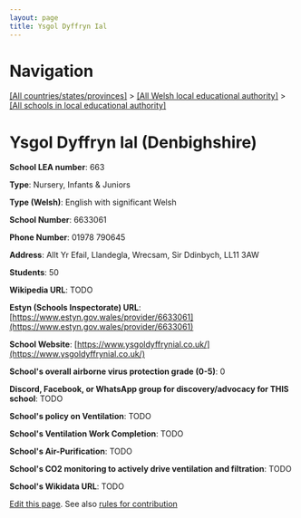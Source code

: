 ```yaml
---
layout: page
title: Ysgol Dyffryn Ial
---
```

# Navigation

[[All countries/states/provinces]](../../..) > [[All Welsh local educational authority]](../..) > [[All schools in local educational authority]](..)

# Ysgol Dyffryn Ial (Denbighshire)

**School LEA number**: 663

**Type**: Nursery, Infants & Juniors

**Type (Welsh)**: English with significant Welsh

**School Number**: 6633061

**Phone Number**: 01978 790645

**Address**: Allt Yr Efail, Llandegla, Wrecsam, Sir Ddinbych, LL11 3AW

**Students**: 50

**Wikipedia URL**: TODO

**Estyn (Schools Inspectorate) URL**: [https://www.estyn.gov.wales/provider/6633061](https://www.estyn.gov.wales/provider/6633061)

**School Website**: [https://www.ysgoldyffrynial.co.uk/](https://www.ysgoldyffrynial.co.uk/)

**School's overall airborne virus protection grade (0-5)**: 0

**Discord, Facebook, or WhatsApp group for discovery/advocacy for THIS school**: TODO

**School's policy on Ventilation**: TODO

**School's Ventilation Work Completion**: TODO

**School's Air-Purification**: TODO

**School's CO2 monitoring to actively drive ventilation and filtration**: TODO

**School's Wikidata URL**: TODO




[Edit this page](https://github.com/VentilationProject/Wales/edit/prif/./Denbighshire/Ysgol_Dyffryn_Ial.md). See also [rules for contribution](../../../contribution-rules/)